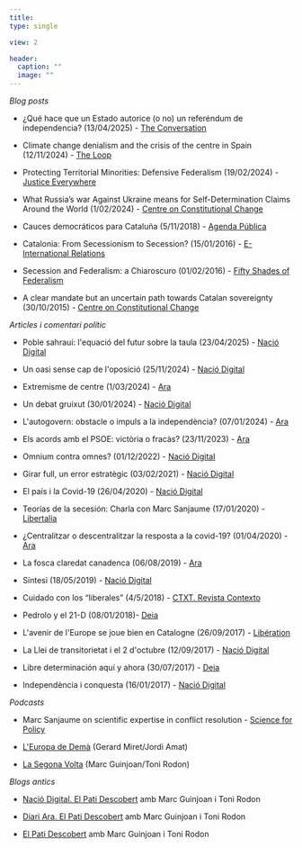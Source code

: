 ```yaml
---
title:    
type: single

view: 2

header:
  caption: ""
  image: ""
---
```


*Blog posts*

* ¿Qué hace que un Estado autorice (o no) un referéndum de independencia? (13/04/2025) - [The Conversation](https://theconversation.com/que-hace-que-un-estado-autorice-o-no-un-referendum-de-independencia-253986) 

* Climate change denialism and the crisis of the centre in Spain (12/11/2024) - [The Loop](https://theloop.ecpr.eu/in-spanish-politics-climate-denial-is-not-only-a-trait-of-the-far-right-its-a-crisis-of-the-centre/) 

* Protecting Territorial Minorities: Defensive Federalism (19/02/2024) - [Justice Everywhere](https://justice-everywhere.org/general/protecting-territorial-minorities-defensive-federalism/)

* What Russia’s war Against Ukraine means for Self-Determination Claims Around the World (1/02/2024) - [Centre on Constitutional Change](https://www.centreonconstitutionalchange.ac.uk/news-and-opinion/what-russias-war-against-ukraine-means-self-determination-claims-around-world)

* Cauces democráticos para Cataluña (5/11/2018) - [Agenda Pública](https://agendapublica.elpais.com/noticia/14611/cauces-democraticos-cataluna)

* Catalonia: From Secessionism to Secession? (15/01/2016) - [E-International Relations](https://www.e-ir.info/2016/01/15/catalonia-from-secessionism-to-secession/)

* Secession  and Federalism: a Chiaroscuro (01/02/2016) - [Fifty Shades of Federalism](https://50shadesoffederalism.com/diversity-management/secession-federalism-chiaroscuro/)

* A clear mandate but an uncertain path towards Catalan sovereignty (30/10/2015) - [Centre on Constitutional Change](https://www.centreonconstitutionalchange.ac.uk/opinions/clear-mandate-uncertain-path-towards-catalan-sovereignty)


*Articles i comentari polític*

* Poble sahrauí: l'equació del futur sobre la taula (23/04/2025) - [Nació Digital](https://naciodigital.cat/opinio/poble-sahraui-lequacio-del-futur-sobre-la-taula.html)

* Un oasi sense cap de l'oposició (25/11/2024) - [Nació Digital](https://naciodigital.cat/politica/oasi-sense-cap-oposicio_2057663_102.html)

* Extremisme de centre (1/03/2024) - [Ara](https://www.ara.cat/opinio/extremisme-centre-marc-sanjaume_129_4953789.html) 

* Un debat gruixut (30/01/2024) - [Nació Digital](https://www.naciodigital.cat/opinio/27008/debat-gruixut)

* L'autogovern: obstacle o impuls a la independència? (07/01/2024) - [Ara](https://www.ara.cat/opinio/l-autogovern-obstacle-impuls-independencia_129_4902512.html)

* Els acords amb el PSOE: victòria o fracàs? (23/11/2023) - [Ara](https://www.ara.cat/opinio/acords-d-investidura-psoe-victoria-fracas_129_4865898.html)

* Omnium contra omnes? (01/12/2022) - [Nació Digital](https://www.naciodigital.cat/opinio/25348/omnium-contra-omnes) 

* Girar full, un error estratègic (03/02/2021) - [Nació Digital](https://www.naciodigital.cat/opinio/22690/girar-full-error-estrategic)

* El país i la Covid-19 (26/04/2020) - [Nació Digital](https://www.naciodigital.cat/opinio/21413/pais-covid-19)

* Teorías de la secesión: Charla con Marc Sanjaume (17/01/2020) -  [Libertalia](https://revistalibertalia.com/single-post/2020/01/16/Teorias-secesion-Charla-con-Marc-Sanjaume)

* ¿Centralitzar o descentralitzar la resposta a la covid-19? (01/04/2020) - [Ara](https://www.ara.cat/opinio/marc-sanjaume-centralitzar-descentralitzar-resposta-covid-19-coronavirus_129_1177032.html)

* La fosca claredat canadenca (06/08/2019) - [Ara](https://www.ara.cat/opinio/ferran-requejo-marc-sanjaume_129_2654345.html)

* Síntesi (18/05/2019) - [Nació Digital](https://www.naciodigital.cat/opinio/19625/sintesi)

* Cuidado con los “liberales” (4/5/2018) - [CTXT. Revista Contexto](https://ctxt.es/es/20180502/Firmas/19391/Liberalismo-politica-teoria-espana-partidos.htm)

* Pedrolo y el 21-D (08/01/2018)- [Deia](https://www.deia.eus/opinion/2018/01/02/pedrolo-21-d-4896166.html)

* L'avenir de l'Europe se joue bien en Catalogne (26/09/2017) -  [Libération](https://www.liberation.fr/debats/2017/09/26/l-avenir-de-l-europe-se-joue-bien-en-catalogne_1599099/)

* La Llei de transitorietat i el 2 d'octubre (12/09/2017) - [Nació Digital](https://naciodigital.cat/opinio/la-llei-de-transitorietat-i-el-2-doctubre_17433_102.html)

* Libre determinación aquí y ahora (30/07/2017) - [Deia](https://www.deia.eus/opinion/2017/07/30/libre-determinacion-ahora-4933883.html)

* Independència i conquesta (16/01/2017) - [Nació Digital](https://www.naciodigital.cat/opinio/14588/independencia-conquesta)


*Podcasts*

* Marc Sanjaume on scientific expertise in conflict resolution - [Science for Policy](https://podtail.com/es/podcast/science-for-policy/marc-sanjaume-i-calvet-on-scientific-expertise-in-/)

* [L'Europa de Demà](https://barcelona.spain.representation.ec.europa.eu/leuropa-de-dema_es) (Gerard Miret/Jordi Amat)

* [La Segona Volta](https://www.ccma.cat/3cat/segona-volta/mes-info/#onboarding=true) (Marc Guinjoan/Toni Rodon)


*Blogs antics*

* [Nació Digital. El Pati Descobert](https://www.google.com/url?q=https%3A%2F%2Fwww.naciodigital.cat%2Felpatidescobert&sa=D&sntz=1&usg=AFQjCNHblpA9mtjvHMdPUnuydVHLqT95SQ) amb Marc Guinjoan i Toni Rodon

* [Diari Ara. El Pati Descobert](http://www.google.com/url?q=http%3A%2F%2Fblogspersonals.ara.cat%2Felpatidescobert%2Fblog%2Fetiqueta%2Fmarc-sanjaume%2Fpage%2F6%2F&sa=D&sntz=1&usg=AFQjCNFXufu-o0Pn-Cx3gnSmDLFCC6ec3w) amb Marc Guinjoan i Toni Rodon

* [El Pati Descobert](https://elpatidescobert.cat/) amb Marc Guinjoan i Toni Rodon
